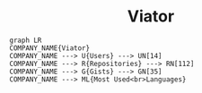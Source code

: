 <h1 align="center">Viator</h1>

```mermaid
graph LR
COMPANY_NAME{Viator}
COMPANY_NAME ---> U{Users} ---> UN[14]
COMPANY_NAME ---> R{Repositories} ---> RN[112]
COMPANY_NAME ---> G{Gists} ---> GN[35]
COMPANY_NAME ---> ML{Most Used<br>Languages}
```
